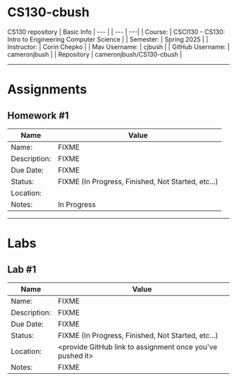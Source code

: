 # CS130-cbush
CS130 repository
| Basic Info | --- |
| --- | ---|
| Course: | CSCI130 - CS130: Intro to Engineering Computer Science |
| Semester: | Spring 2025 |
| Instructor: | Corin Chepko |
| Mav Username: | cjbush |
| GitHub Username: | cameronjbush |
| Repository | cameronjbush/CS130-cbush |
_______________________________________________________________________________________________________________
# Assignments
## Homework #1
| Name | Value |
| --- | --- |
| Name: | FIXME |
| Description: | FIXME |
| Due Date: | FIXME |
| Status: | FIXME (In Progress, Finished, Not Started, etc...) |
| Location: | <provide GitHub link to assignment> |
| Notes: | In Progress|
_______________________________________________________________________________________________________________
# Labs
## Lab #1
| Name | Value |
| --- | --- |
| Name: | FIXME |
| Description: | FIXME |
| Due Date: | FIXME |
| Status: | FIXME (In Progress, Finished, Not Started, etc...) |
| Location: | <provide GitHub link to assignment once you've pushed it> |
| Notes: | FIXME |
